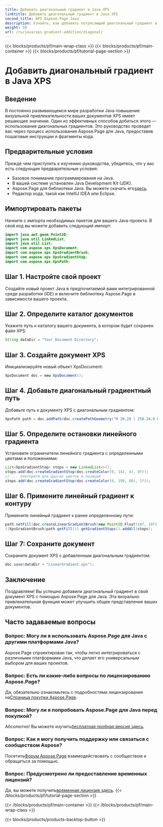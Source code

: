 ```yaml
---
title: Добавить диагональный градиент в Java XPS
linktitle: Добавить диагональный градиент в Java XPS
second_title: API Aspose.Page Java
description: Узнайте, как добавить потрясающий диагональный градиент в ваши документы XPS на Java с помощью Aspose.Page. Улучшите свою визуальную презентацию без особых усилий.
weight: 10
url: /ru/java/xps-gradient-addition/diagonal/
---
```


{{< blocks/products/pf/main-wrap-class >}}
{{< blocks/products/pf/main-container >}}
{{< blocks/products/pf/tutorial-page-section >}}

# Добавить диагональный градиент в Java XPS

## Введение
В постоянно развивающемся мире разработки Java повышение визуальной привлекательности ваших документов XPS имеет решающее значение. Один из эффективных способов добиться этого — использование диагональных градиентов. Это руководство проведет вас через процесс использования Aspose.Page для Java, предоставив пошаговые инструкции и фрагменты кода.
## Предварительные условия
Прежде чем приступить к изучению руководства, убедитесь, что у вас есть следующие предварительные условия:
- Базовое понимание программирования на Java.
- В вашей системе установлен Java Development Kit (JDK).
-  Aspose.Page для библиотеки Java. Вы можете скачать его[здесь](https://releases.aspose.com/page/java/).
- Редактор кода, такой как IntelliJ IDEA или Eclipse.
## Импортировать пакеты
Начните с импорта необходимых пакетов для вашего Java-проекта. В свой код вы можете добавить следующий импорт:
```java
import java.awt.geom.Point2D;
import java.util.LinkedList;
import java.util.List;
import com.aspose.xps.XpsDocument;
import com.aspose.xps.XpsGradientBrush;
import com.aspose.xps.XpsGradientStop;
import com.aspose.xps.XpsPath;
```
## Шаг 1. Настройте свой проект
Создайте новый проект Java в предпочитаемой вами интегрированной среде разработки (IDE) и включите библиотеку Aspose.Page в зависимости вашего проекта.
## Шаг 2. Определите каталог документов
Укажите путь к каталогу вашего документа, в котором будет сохранен файл XPS:
```java
String dataDir = "Your Document Directory";
```
## Шаг 3. Создайте документ XPS
Инициализируйте новый объект XpsDocument:
```java
XpsDocument doc = new XpsDocument();
```
## Шаг 4. Добавьте диагональный градиентный путь
Добавьте путь к документу XPS с диагональным градиентом:
```java
XpsPath path = doc.addPath(doc.createPathGeometry("M 30,20 l 258.24,0 0,56.64 -258.24,0 Z"));
```
## Шаг 5. Определите остановки линейного градиента
Установите ограничители линейного градиента с определенными цветами и положениями:
```java
List<XpsGradientStop> stops = new LinkedList<>();
stops.add(doc.createGradientStop(doc.createColor(0, 142, 4), 0f));
// ... повторите для других цветов и позиций
stops.add(doc.createGradientStop(doc.createColor(0, 199, 80), 1f));
```
## Шаг 6. Примените линейный градиент к контуру
Примените линейный градиент к ранее определенному пути:
```java
path.setFill(doc.createLinearGradientBrush(new Point2D.Float(10f, 10f), new Point2D.Float(228f, 100f)));
((XpsGradientBrush)path.getFill()).getGradientStops().addAll(stops);
```
## Шаг 7: Сохраните документ
Сохраните документ XPS с добавленным диагональным градиентом:
```java
doc.save(dataDir + "LinearGradient.xps");
```
## Заключение
Поздравляем! Вы успешно добавили диагональный градиент в свой документ XPS с помощью Aspose.Page для Java. Эта визуально привлекательная функция может улучшить общее представление ваших документов.
## Часто задаваемые вопросы
### Вопрос: Могу ли я использовать Aspose.Page для Java с другими платформами Java?
Aspose.Page спроектирован так, чтобы легко интегрироваться с различными платформами Java, что делает его универсальным выбором для ваших проектов.
### Вопрос: Есть ли какие-либо вопросы по лицензированию Aspose.Page?
 Да, обязательно ознакомьтесь с подробностями лицензирования на[Страница покупки Aspose.Page](https://purchase.aspose.com/buy).
### Вопрос: Могу ли я попробовать Aspose.Page для Java перед покупкой?
 Абсолютно! Вы можете изучить[бесплатная пробная версия здесь](https://releases.aspose.com/).
### Вопрос: Как я могу получить поддержку или связаться с сообществом Aspose?
 Посетить[Форум Aspose.Page](https://forum.aspose.com/c/page/39) взаимодействовать с сообществом и обращаться за помощью.
### Вопрос: Предусмотрено ли предоставление временных лицензий?
 Да, вы можете получить[временная лицензия здесь](https://purchase.aspose.com/temporary-license/).
{{< /blocks/products/pf/tutorial-page-section >}}

{{< /blocks/products/pf/main-container >}}
{{< /blocks/products/pf/main-wrap-class >}}

{{< blocks/products/products-backtop-button >}}
